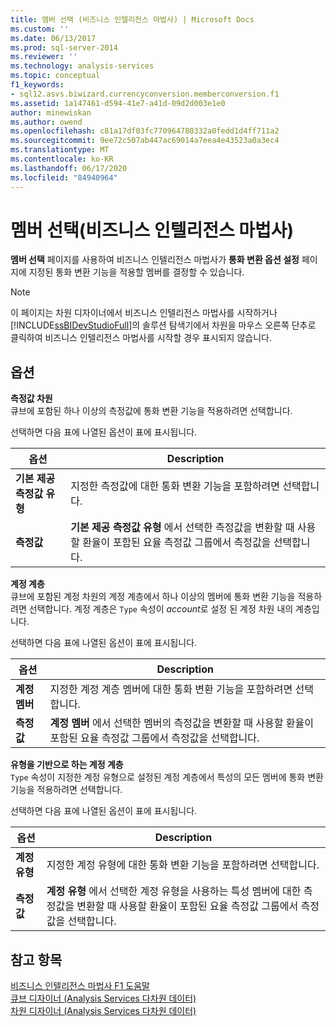 ```yaml
---
title: 멤버 선택 (비즈니스 인텔리전스 마법사) | Microsoft Docs
ms.custom: ''
ms.date: 06/13/2017
ms.prod: sql-server-2014
ms.reviewer: ''
ms.technology: analysis-services
ms.topic: conceptual
f1_keywords:
- sql12.asvs.biwizard.currencyconversion.memberconversion.f1
ms.assetid: 1a147461-d594-41e7-a41d-09d2d003e1e0
author: minewiskan
ms.author: owend
ms.openlocfilehash: c81a17df03fc770964780332a0fedd1d4ff711a2
ms.sourcegitcommit: 9ee72c507ab447ac69014a7eea4e43523a0a3ec4
ms.translationtype: MT
ms.contentlocale: ko-KR
ms.lasthandoff: 06/17/2020
ms.locfileid: "84940964"
---
```

# <a name="select-members-business-intelligence-wizard"></a>멤버 선택(비즈니스 인텔리전스 마법사)
  **멤버 선택** 페이지를 사용하여 비즈니스 인텔리전스 마법사가 **통화 변환 옵션 설정** 페이지에 지정된 통화 변환 기능을 적용할 멤버를 결정할 수 있습니다.  
  
> [!NOTE]  
>  이 페이지는 차원 디자이너에서 비즈니스 인텔리전스 마법사를 시작하거나 [!INCLUDE[ssBIDevStudioFull](../includes/ssbidevstudiofull-md.md)]의 솔루션 탐색기에서 차원을 마우스 오른쪽 단추로 클릭하여 비즈니스 인텔리전스 마법사를 시작할 경우 표시되지 않습니다.  
  
## <a name="options"></a>옵션  
 **측정값 차원**  
 큐브에 포함된 하나 이상의 측정값에 통화 변환 기능을 적용하려면 선택합니다.  
  
 선택하면 다음 표에 나열된 옵션이 표에 표시됩니다.  
  
|옵션|Description|  
|------------|-----------------|  
|**기본 제공 측정값 유형**|지정한 측정값에 대한 통화 변환 기능을 포함하려면 선택합니다.|  
|**측정값**|**기본 제공 측정값 유형** 에서 선택한 측정값을 변환할 때 사용할 환율이 포함된 요율 측정값 그룹에서 측정값을 선택합니다.|  
  
 **계정 계층**  
 큐브에 포함된 계정 차원의 계정 계층에서 하나 이상의 멤버에 통화 변환 기능을 적용하려면 선택합니다. 계정 계층은 `Type` 속성이 *account*로 설정 된 계정 차원 내의 계층입니다.  
  
 선택하면 다음 표에 나열된 옵션이 표에 표시됩니다.  
  
|옵션|Description|  
|------------|-----------------|  
|**계정 멤버**|지정한 계정 계층 멤버에 대한 통화 변환 기능을 포함하려면 선택합니다.|  
|**측정값**|**계정 멤버** 에서 선택한 멤버의 측정값을 변환할 때 사용할 환율이 포함된 요율 측정값 그룹에서 측정값을 선택합니다.|  
  
 **유형을 기반으로 하는 계정 계층**  
 `Type` 속성이 지정한 계정 유형으로 설정된 계정 계층에서 특성의 모든 멤버에 통화 변환 기능을 적용하려면 선택합니다.  
  
 선택하면 다음 표에 나열된 옵션이 표에 표시됩니다.  
  
|옵션|Description|  
|------------|-----------------|  
|**계정 유형**|지정한 계정 유형에 대한 통화 변환 기능을 포함하려면 선택합니다.|  
|**측정값**|**계정 유형** 에서 선택한 계정 유형을 사용하는 특성 멤버에 대한 측정값을 변환할 때 사용할 환율이 포함된 요율 측정값 그룹에서 측정값을 선택합니다.|  
  
## <a name="see-also"></a>참고 항목  
 [비즈니스 인텔리전스 마법사 F1 도움말](business-intelligence-wizard-f1-help.md)   
 [큐브 디자이너 &#40;Analysis Services 다차원 데이터&#41;](cube-designer-analysis-services-multidimensional-data.md)   
 [차원 디자이너 &#40;Analysis Services 다차원 데이터&#41;](dimension-designer-analysis-services-multidimensional-data.md)  
  
  
